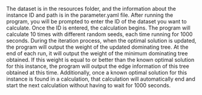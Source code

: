 The dataset is in the resources folder, and the information about the instance ID and path is in the
parameter.yaml file. After running the program, you will be prompted to enter the ID of the dataset 
you want to calculate. Once the ID is entered, the calculation begins. The program will calculate 10 
times with different random seeds, each time running for 1000 seconds. During the iteration process, 
when the optimal solution is updated, the program will output the weight of the updated dominating tree. 
At the end of each run, it will output the weight of the minimum dominating tree obtained. If this weight
is equal to or better than the known optimal solution for this instance, the program will output the edge 
information of this tree obtained at this time. Additionally, once a known optimal solution for this 
instance is found in a calculation, that calculation will automatically end and start the next calculation 
without having to wait for 1000 seconds.